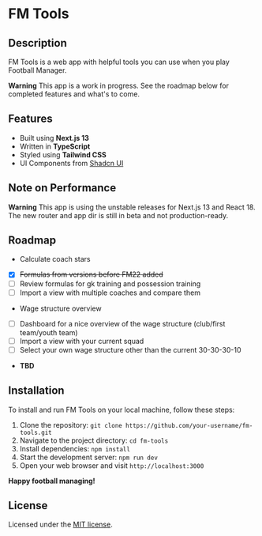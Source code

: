 # FM Tools

## Description

FM Tools is a web app with helpful tools you can use when you play Football Manager.

**Warning**
This app is a work in progress. See the roadmap below for completed features and what's to come.

## Features

- Built using **Next.js 13**
- Written in **TypeScript**
- Styled using **Tailwind CSS**
- UI Components from [Shadcn UI](https://ui.shadcn.com/)

## Note on Performance

**Warning**
This app is using the unstable releases for Next.js 13 and React 18. The new router and app dir is still in beta and not production-ready. 

## Roadmap

- Calculate coach stars
- [x] ~~Formulas from versions before FM22 added~~
- [ ] Review formulas for gk training and possession training
- [ ] Import a view with multiple coaches and compare them

- Wage structure overview
- [ ] Dashboard for a nice overview of the wage structure (club/first team/youth team)
- [ ] Import a view with your current squad
- [ ] Select your own wage structure other than the current 30-30-30-10

- **TBD**

## Installation

To install and run FM Tools on your local machine, follow these steps:

1. Clone the repository: `git clone https://github.com/your-username/fm-tools.git`
2. Navigate to the project directory: `cd fm-tools`
3. Install dependencies: `npm install`
4. Start the development server: `npm run dev`
5. Open your web browser and visit `http://localhost:3000`

**Happy football managing!**

## License

Licensed under the [MIT license](https://github.com/robertjohanson93/fm-tools/blob/main/LICENSE.md).